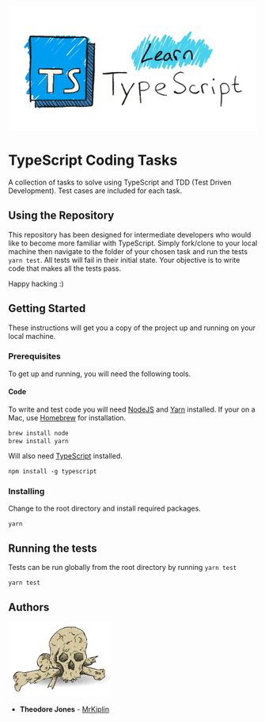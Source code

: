 ![](assets/mrkiplin-learn-typescript-banner.gif)

# TypeScript Coding Tasks

A collection of tasks to solve using TypeScript and TDD (Test Driven Development). Test cases are included for each task.

## Using the Repository

This repository has been designed for intermediate developers who would like to become more familiar with TypeScript. Simply fork/clone to your local machine then navigate to the folder of your chosen task and run the tests `yarn test`. All tests will fail in their initial state. Your objective is to write code that makes all the tests pass.

Happy hacking :)

## Getting Started

These instructions will get you a copy of the project up and running on your local machine.

### Prerequisites

To get up and running, you will need the following tools.

#### Code

To write and test code you will need [NodeJS](https://nodejs.org/en/) and [Yarn](https://yarnpkg.com/lang/en/) installed. If your on a Mac, use [Homebrew](https://docs.brew.sh/Installation) for installation.

```
brew install node
brew install yarn
```

Will also need [TypeScript](https://www.typescriptlang.org/) installed.

```
npm install -g typescript
```

### Installing

Change to the root directory and install required packages.

```
yarn
```

## Running the tests

Tests can be run globally from the root directory by running `yarn test`

```
yarn test
```

## Authors

![](assets/mrkiplin-icon.gif)

- **Theodore Jones** - [MrKiplin](https://github.com/MrKiplin)
